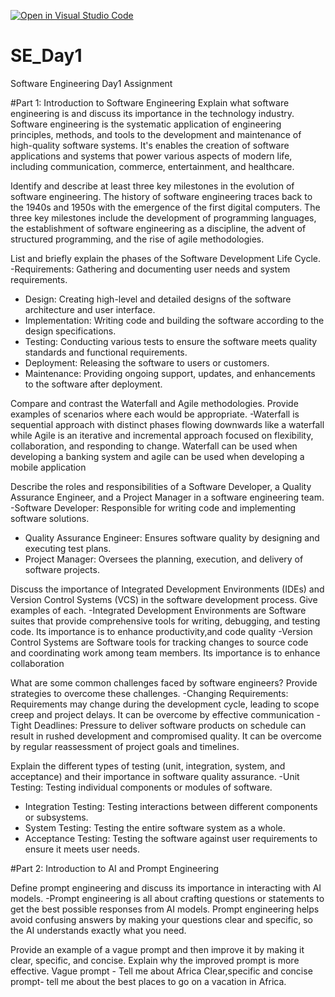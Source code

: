 [![Open in Visual Studio Code](https://classroom.github.com/assets/open-in-vscode-2e0aaae1b6195c2367325f4f02e2d04e9abb55f0b24a779b69b11b9e10269abc.svg)](https://classroom.github.com/online_ide?assignment_repo_id=18375263&assignment_repo_type=AssignmentRepo)
# SE_Day1
Software Engineering Day1 Assignment

#Part 1: Introduction to Software Engineering
Explain what software engineering is and discuss its importance in the technology industry.
Software engineering is the systematic application of engineering principles, methods, and tools to the development and maintenance of high-quality software systems. 
It's enables the creation of software applications and systems that power various aspects of modern life, including communication, commerce, entertainment, and healthcare.



Identify and describe at least three key milestones in the evolution of software engineering.
The history of software engineering traces back to the 1940s and 1950s with the emergence of the first digital computers. The three key milestones include the development of programming languages, the establishment of software engineering as a discipline, the advent of structured programming, and the rise of agile methodologies.



List and briefly explain the phases of the Software Development Life Cycle.
  -Requirements: Gathering and documenting user needs and system requirements.
  - Design: Creating high-level and detailed designs of the software architecture and user interface.
  - Implementation: Writing code and building the software according to the design specifications.
  - Testing: Conducting various tests to ensure the software meets quality standards and functional requirements.
  - Deployment: Releasing the software to users or customers.
  - Maintenance: Providing ongoing support, updates, and enhancements to the software after deployment.



Compare and contrast the Waterfall and Agile methodologies. Provide examples of scenarios where each would be appropriate.
-Waterfall is sequential approach with distinct phases flowing downwards like a waterfall while Agile is an iterative and incremental approach focused on flexibility, collaboration, and responding to change.
Waterfall can be used when developing a banking system and agile can be used when developing a mobile application


Describe the roles and responsibilities of a Software Developer, a Quality Assurance Engineer, and a Project Manager in a software engineering team.
  -Software Developer: Responsible for writing code and implementing software solutions.
  - Quality Assurance Engineer: Ensures software quality by designing and executing test plans.
  - Project Manager: Oversees the planning, execution, and delivery of software projects.

Discuss the importance of Integrated Development Environments (IDEs) and Version Control Systems (VCS) in the software development process. Give examples of each.
-Integrated Development Environments are Software suites that provide comprehensive tools for writing, debugging, and testing code. Its importance is to enhance productivity,and code quality
-Version Control Systems are Software tools for tracking changes to source code and coordinating work among team members. Its importance is to enhance collaboration

What are some common challenges faced by software engineers? Provide strategies to overcome these challenges.
 -Changing Requirements: Requirements may change during the development cycle, leading to scope creep and project delays. It can be overcome by effective communication
 -Tight Deadlines: Pressure to deliver software products on schedule can result in rushed development and compromised quality. It can be overcome by regular reassessment of project goals and timelines.



Explain the different types of testing (unit, integration, system, and acceptance) and their importance in software quality assurance.
  -Unit Testing: Testing individual components or modules of software.
  - Integration Testing: Testing interactions between different components or subsystems.
  - System Testing: Testing the entire software system as a whole.
  - Acceptance Testing: Testing the software against user requirements to ensure it meets user needs.


#Part 2: Introduction to AI and Prompt Engineering


Define prompt engineering and discuss its importance in interacting with AI models.
-Prompt engineering is all about crafting questions or statements to get the best possible responses from AI models. Prompt engineering helps avoid confusing answers by making your questions clear and specific, so the AI understands exactly what you need.


Provide an example of a vague prompt and then improve it by making it clear, specific, and concise. Explain why the improved prompt is more effective.
Vague prompt - Tell me about Africa
Clear,specific and concise prompt- tell me about the best places to go on a vacation in Africa.
